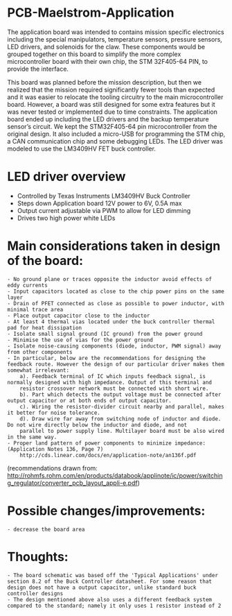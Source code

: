 # PCB-Maelstrom-Application
The application board was intended to contains mission specific electronics including the special manipulators, temperature sensors, pressure sensors, LED drivers, and solenoids for the claw. These components would be grouped together on this board to simplify the more complex microcontroller board with their own chip, the STM 32F405-64 PIN, to provide the interface. 

This board was planned before the mission description, but then we realized that the mission required significantly fewer tools than expected and it was easier to relocate the tooling circuitry to the main microcontroller board. However, a board was still designed for some extra features but it was never tested or implemented due to time constraints. The application board ended up including the LED drivers and the backup temperature sensor’s circuit. We kept the STM32F405-64 pin microcontroller from the original design. It also included a micro-USB for programming the STM chip, a CAN communication chip and some debugging LEDs. The LED driver was modeled to use the LM3409HV FET buck controller.

# LED driver overview
- Controlled by Texas Instruments LM3409HV Buck Controller
- Steps down Application board 12V power to 6V, 0.5A max
- Output current adjustable via PWM to allow for LED dimming
- Drives two high power white LEDs

# Main considerations taken in design of the board:
	- No ground plane or traces opposite the inductor avoid effects of eddy currents
	- Input capacitors located as close to the chip power pins on the same layer
	- Drain of PFET connected as close as possible to power inductor, with minimal trace area
	- Place output capacitor close to the inductor
	- At least 4 thermal vias located under the buck controller thermal pad for heat dissipation	
	- Isolate small signal ground (IC ground) from the power ground
	- Minimise the use of vias for the power ground
	- Isolate noise-causing components (diode, inductor, PWM signal) away from other components
	- In particular, below are the recommendations for designing the feedback route. However the design of our particular driver makes them somewhat irrelevant:
		a). Feedback terminal of IC which inputs feedback signal, is normally designed with high impedance. Output of this terminal and
		resistor crossover network must be connected with short wire.
		b). Part which detects the output voltage must be connected after output capacitor or at both ends of output capacitor.
		c). Wiring the resistor-divider circuit nearby and parallel, makes it better for noise tolerance.
		d). Draw wire far away from switching node of inductor and diode. Do not wire directly below the inductor and diode, and not
		parallel to power supply line. Multilayer board must be also wired in the same way. 
	- Proper land pattern of power components to minimize impedance: (Application Notes 136, Page 7)
		http://cds.linear.com/docs/en/application-note/an136f.pdf
	

(recommendations drawn from: http://rohmfs.rohm.com/en/products/databook/applinote/ic/power/switching_regulator/converter_pcb_layout_appli-e.pdf)

# Possible changes/improvements:
	- decrease the board area
	
# Thoughts:
	- The board schematic was based off the 'Typical Applications' under section 8.2 of the Buck Controller datasheet. For some reason that design does not have a output capacitor, unlike standard buck controller designs
	- The design mentioned above also uses a different feedback system compared to the standard; namely it only uses 1 resistor instead of 2
